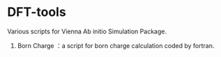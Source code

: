 # DFT-tools
Various scripts for Vienna Ab initio Simulation Package.
1. Born Charge ：a script for born charge calculation coded by fortran.

